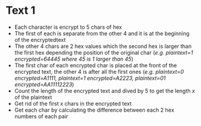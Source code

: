 # Text 1

* Each character is encrypt to 5 chars of hex
* The first of each is separate from the other 4 and it is at the beginning of the encryptedtext
* The other 4 chars are 2 hex values which the second hex is larger than the first hex depending the position of the original char (*e.g. plaintext=1 encrypted=64445 where 45 is 1 larger than 45*)
* The first char of each encrypted char is placed at the front of the encrypted text, the other 4 is after all the first ones (*e.g. plaintext=0 encrypted=A1111, plaintext=1 encrypted=A2223, plaintext=01 encrypted=AA11112223*)
* Count the length of the encrypted text and dived by 5 to get the length *x* of the plaintext
* Get rid of the first *x* chars in the encrypted text
* Get each char by calculating the difference between each 2 hex numbers of each pair
